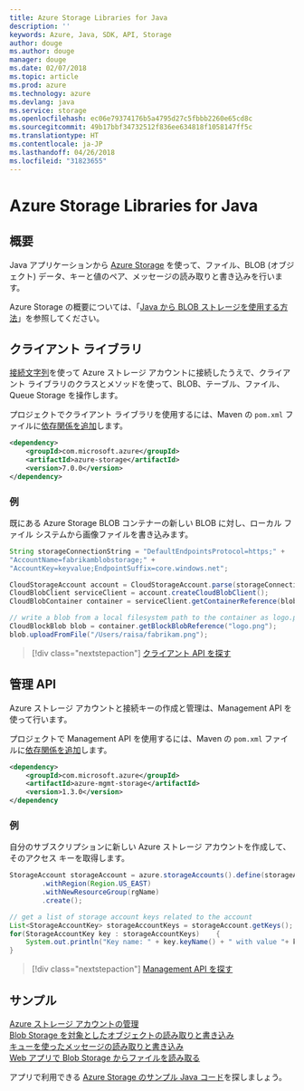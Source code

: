 ```yaml
---
title: Azure Storage Libraries for Java
description: ''
keywords: Azure, Java, SDK, API, Storage
author: douge
ms.author: douge
manager: douge
ms.date: 02/07/2018
ms.topic: article
ms.prod: azure
ms.technology: azure
ms.devlang: java
ms.service: storage
ms.openlocfilehash: ec06e79374176b5a4795d27c5fbbb2260e65cd8c
ms.sourcegitcommit: 49b17bbf34732512f836ee634818f1058147ff5c
ms.translationtype: HT
ms.contentlocale: ja-JP
ms.lasthandoff: 04/26/2018
ms.locfileid: "31823655"
---
```

# <a name="azure-storage-libraries-for-java"></a>Azure Storage Libraries for Java

## <a name="overview"></a>概要

Java アプリケーションから [Azure Storage](/azure/storage/storage-introduction) を使って、ファイル、BLOB (オブジェクト) データ、キーと値のペア、メッセージの読み取りと書き込みを行います。

Azure Storage の概要については、「[Java から BLOB ストレージを使用する方法](/azure/storage/storage-java-how-to-use-blob-storage)」を参照してください。

## <a name="client-library"></a>クライアント ライブラリ

[接続文字列](/azure/storage/storage-create-storage-account#manage-your-storage-account)を使って Azure ストレージ アカウントに接続したうえで、クライアント ライブラリのクラスとメソッドを使って、BLOB、テーブル、ファイル、Queue Storage を操作します。 

プロジェクトでクライアント ライブラリを使用するには、Maven の `pom.xml` ファイルに[依存関係を追加](https://maven.apache.org/guides/getting-started/index.html#How_do_I_use_external_dependencies)します。   

```XML
<dependency>
    <groupId>com.microsoft.azure</groupId>
    <artifactId>azure-storage</artifactId>
    <version>7.0.0</version>
</dependency>
```   

### <a name="example"></a>例

既にある Azure Storage BLOB コンテナーの新しい BLOB に対し、ローカル ファイル システムから画像ファイルを書き込みます。


```java
String storageConnectionString = "DefaultEndpointsProtocol=https;" + 
"AccountName=fabrikamblobstorage;" + 
"AccountKey=keyvalue;EndpointSuffix=core.windows.net";

CloudStorageAccount account = CloudStorageAccount.parse(storageConnectionString);
CloudBlobClient serviceClient = account.createCloudBlobClient();
CloudBlobContainer container = serviceClient.getContainerReference(blobContainer);

// write a blob from a local filesystem path to the container as logo.png
CloudBlockBlob blob = container.getBlockBlobReference("logo.png");
blob.uploadFromFile("/Users/raisa/fabrikam.png");
```

> [!div class="nextstepaction"]
> [クライアント API を探す](/java/api/overview/azure/storage/client)

## <a name="management-api"></a>管理 API

Azure ストレージ アカウントと接続キーの作成と管理は、Management API を使って行います。

プロジェクトで Management API を使用するには、Maven の `pom.xml` ファイルに[依存関係を追加](https://maven.apache.org/guides/getting-started/index.html#How_do_I_use_external_dependencies)します。  

```XML
<dependency>
    <groupId>com.microsoft.azure</groupId>
    <artifactId>azure-mgmt-storage</artifactId>
    <version>1.3.0</version>
</dependency
```   

### <a name="example"></a>例

自分のサブスクリプションに新しい Azure ストレージ アカウントを作成して、そのアクセス キーを取得します。

```java
StorageAccount storageAccount = azure.storageAccounts().define(storageAccountName)
        .withRegion(Region.US_EAST)
        .withNewResourceGroup(rgName)
        .create();

// get a list of storage account keys related to the account
List<StorageAccountKey> storageAccountKeys = storageAccount.getKeys();
for(StorageAccountKey key : storageAccountKeys)    {
    System.out.println("Key name: " + key.keyName() + " with value "+ key.value());
}
```

> [!div class="nextstepaction"]
> [Management API を探す](/java/api/overview/azure/storage/management)


## <a name="samples"></a>サンプル

[Azure ストレージ アカウントの管理](../docs-ref-conceptual/java-sdk-manage-storage-accounts.md)    
[Blob Storage を対象としたオブジェクトの読み取りと書き込み](https://github.com/Azure-Samples/storage-blob-java-getting-started)   
[キューを使ったメッセージの読み取りと書き込み](https://github.com/Azure-Samples/storage-queue-java-getting-started)   
[Web アプリで Blob Storage からファイルを読み取る](https://github.com/Azure-Samples/app-service-java-manage-storage-connections-for-web-apps-on-linux)

アプリで利用できる [Azure Storage のサンプル Java コード](https://azure.microsoft.com/resources/samples/?platform=java&term=storage)を探しましょう。
